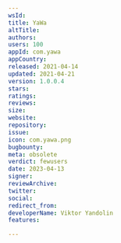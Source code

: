 ```yaml
---
wsId: 
title: YaWa
altTitle: 
authors: 
users: 100
appId: com.yawa
appCountry: 
released: 2021-04-14
updated: 2021-04-21
version: 1.0.0.4
stars: 
ratings: 
reviews: 
size: 
website: 
repository: 
issue: 
icon: com.yawa.png
bugbounty: 
meta: obsolete
verdict: fewusers
date: 2023-04-13
signer: 
reviewArchive: 
twitter: 
social: 
redirect_from: 
developerName: Viktor Yandolin
features: 

---
```


